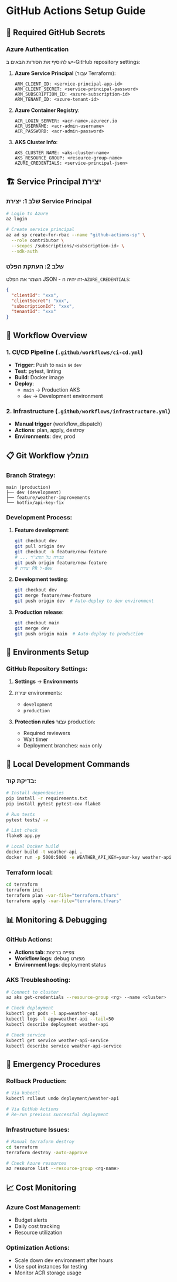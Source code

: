 # GitHub Actions Setup Guide

## 🔐 Required GitHub Secrets

### Azure Authentication
יש להוסיף את הסודות הבאים ב-GitHub repository settings:

1. **Azure Service Principal** (עבור Terraform):
   ```
   ARM_CLIENT_ID: <service-principal-app-id>
   ARM_CLIENT_SECRET: <service-principal-password>
   ARM_SUBSCRIPTION_ID: <azure-subscription-id>
   ARM_TENANT_ID: <azure-tenant-id>
   ```

2. **Azure Container Registry**:
   ```
   ACR_LOGIN_SERVER: <acr-name>.azurecr.io
   ACR_USERNAME: <acr-admin-username>
   ACR_PASSWORD: <acr-admin-password>
   ```

3. **AKS Cluster Info**:
   ```
   AKS_CLUSTER_NAME: <aks-cluster-name>
   AKS_RESOURCE_GROUP: <resource-group-name>
   AZURE_CREDENTIALS: <service-principal-json>
   ```

## 🏗️ Service Principal יצירת

### שלב 1: יצירת Service Principal
```bash
# Login to Azure
az login

# Create service principal
az ad sp create-for-rbac --name "github-actions-sp" \
  --role contributor \
  --scopes /subscriptions/<subscription-id> \
  --sdk-auth
```

### שלב 2: העתקת הפלט
השמר את הפלט JSON - זה יהיה ה-`AZURE_CREDENTIALS`:
```json
{
  "clientId": "xxx",
  "clientSecret": "xxx",
  "subscriptionId": "xxx",
  "tenantId": "xxx"
}
```

## 🚀 Workflow Overview

### 1. **CI/CD Pipeline** (`.github/workflows/ci-cd.yml`)
- **Trigger**: Push to `main` או `dev`
- **Test**: pytest, linting
- **Build**: Docker image
- **Deploy**: 
  - `main` → Production AKS
  - `dev` → Development environment

### 2. **Infrastructure** (`.github/workflows/infrastructure.yml`)
- **Manual trigger** (workflow_dispatch)
- **Actions**: plan, apply, destroy
- **Environments**: dev, prod

## 📋 Git Workflow מומלץ

### Branch Strategy:
```
main (production)
├── dev (development)
├── feature/weather-improvements
└── hotfix/api-key-fix
```

### Development Process:
1. **Feature development**:
   ```bash
   git checkout dev
   git pull origin dev
   git checkout -b feature/new-feature
   # ... עבודה על הפיצ'ר
   git push origin feature/new-feature
   # יצירת PR ל-dev
   ```

2. **Development testing**:
   ```bash
   git checkout dev
   git merge feature/new-feature
   git push origin dev  # Auto-deploy to dev environment
   ```

3. **Production release**:
   ```bash
   git checkout main
   git merge dev
   git push origin main  # Auto-deploy to production
   ```

## 🎯 Environments Setup

### GitHub Repository Settings:
1. **Settings** → **Environments**
2. יצירת environments:
   - `development`
   - `production`

3. **Protection rules** עבור production:
   - Required reviewers
   - Wait timer
   - Deployment branches: `main` only

## 🔧 Local Development Commands

### בדיקת קוד:
```bash
# Install dependencies
pip install -r requirements.txt
pip install pytest pytest-cov flake8

# Run tests
pytest tests/ -v

# Lint check
flake8 app.py

# Local Docker build
docker build -t weather-api .
docker run -p 5000:5000 -e WEATHER_API_KEY=your-key weather-api
```

### Terraform local:
```bash
cd terraform
terraform init
terraform plan -var-file="terraform.tfvars"
terraform apply -var-file="terraform.tfvars"
```

## 📊 Monitoring & Debugging

### GitHub Actions:
- **Actions tab**: צפייה בריצות
- **Workflow logs**: debug מפורט
- **Environment logs**: deployment status

### AKS Troubleshooting:
```bash
# Connect to cluster
az aks get-credentials --resource-group <rg> --name <cluster>

# Check deployment
kubectl get pods -l app=weather-api
kubectl logs -l app=weather-api --tail=50
kubectl describe deployment weather-api

# Check service
kubectl get service weather-api-service
kubectl describe service weather-api-service
```

## 🚨 Emergency Procedures

### Rollback Production:
```bash
# Via kubectl
kubectl rollout undo deployment/weather-api

# Via GitHub Actions
# Re-run previous successful deployment
```

### Infrastructure Issues:
```bash
# Manual terraform destroy
cd terraform
terraform destroy -auto-approve

# Check Azure resources
az resource list --resource-group <rg-name>
```

## 📈 Cost Monitoring

### Azure Cost Management:
- Budget alerts
- Daily cost tracking
- Resource utilization

### Optimization Actions:
- Scale down dev environment after hours
- Use spot instances for testing
- Monitor ACR storage usage
